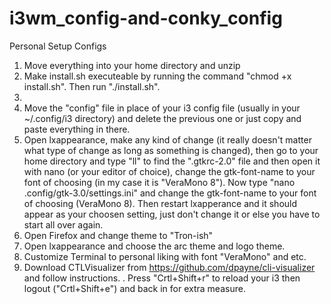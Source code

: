# i3wm_config-and-conky_config
Personal Setup Configs

1. Move everything into your home directory and unzip
2. Make install.sh executeable by running the command "chmod +x install.sh". Then run "./install.sh".
3.
4. Move the "config" file in place of your i3 config file (usually in your ~/.config/i3 directory) and delete the previous one or just copy and paste everything in there. 
5. Open lxappearance, make any kind of change (it really doesn't matter what type of change as long as something is changed), then go to your home directory and type "ll" to find the ".gtkrc-2.0" file and then open it with nano (or your editor of choice), change the gtk-font-name to your font of choosing (in my case it is "VeraMono 8"). Now type "nano .config/gtk-3.0/settings.ini" and change the gtk-font-name to your font of choosing (VeraMono 8). Then restart lxapperance and it should appear as your choosen setting, just don't change it or else you have to start all over again.
6. Open Firefox and change theme to "Tron-ish"
7. Open lxappearance and choose the arc theme and logo theme.
8. Customize Terminal to personal liking with font "VeraMono" and etc.
9. Download CTLVisualizer from https://github.com/dpayne/cli-visualizer and follow instructions.
. Press "Crtl+Shift+r" to reload your i3 then logout ("Crtl+Shift+e") and back in for extra measure.
